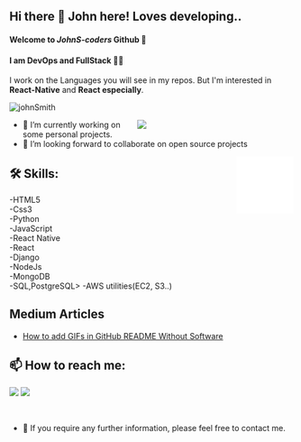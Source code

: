 ## Hi there 👋 John here! Loves developing..
#### Welcome to *JohnS-coders* Github 🔭
####
#### I am **DevOps** and **FullStack** :technologist:
I work on the Languages you will see in my repos.
But I'm interested in **React-Native** and **React especially**.
<!--
![coder-style](coder-style.png)  | ![DevOps](devops.png) |  ![FullStack](fullstack.jfif)
![React](react-mongoDb.jfif)
-->
<p align="left"> <img src="https://komarev.com/ghpvc/?username=johnSmith" alt="johnSmith" /> </p>

<img src="https://github-readme-stats.vercel.app/api?username=JohnS-coder&show_icons=true&theme=radical" align='right' width="55%">



- 🔭 I’m currently working on some personal projects.
- 👯 I’m looking forward to collaborate on open source projects

<img src="./animation_500_kd7ngokt.gif" alt="react-native" width="20%" height="20%" align="right">

## 🛠 Skills:<br>

-HTML5<br>
-Css3<br>
-Python<br>
-JavaScript<br>
-React Native<br>
-React<br>
-Django<br>
-NodeJs<br>
-MongoDB<br>
-SQL,PostgreSQL>
-AWS utilities(EC2, S3..)

## Medium Articles

- [How to add GIFs in GitHub README Without Software](https://john-smith-coder.medium.com/?p=458ce53491b3)

## 📫 How to reach me: <br>

[![](https://img.shields.io/badge/linkedin-%230077B5.svg?&style=for-the-badge&logo=linkedin&logoColor=white)](https://www.linkedin.com/in/john-smith-3908a71a6/)
[![](https://img.shields.io/badge/medium-%2312100E.svg?&style=for-the-badge&logo=medium&logoColor=white)](https://john-smith-coder.medium.com/)

<br>

- 💬 If you require any further information, please feel free to contact me.

<!--
**JohnS-coder/JohnS-coder** is a ✨ _special_ ✨ repository because its `README.md` (this file) appears on your GitHub profile.

Here are some ideas to get you started:

- 🔭 I’m currently working on ...
- 🌱 I’m currently learning ...
- 👯 I’m looking to collaborate on ...
- 🤔 I’m looking for help with ...
- 💬 Ask me about ...
- 📫 How to reach me: ...
- 😄 Pronouns: ...
- ⚡ Fun fact: ...
-->
